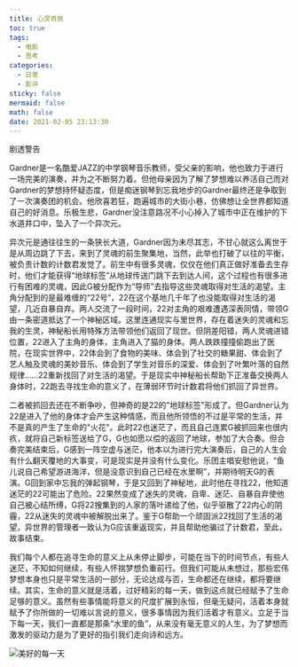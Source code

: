 ```yaml
---
title: 心灵奇旅
toc: true
tags:
  - 电影
  - 思考
categories:
  - 日常
  - 影评
sticky: false
mermaid: false
math: false
date: 2021-02-05 23:13:30
---
```


剧透警告<!-- more -->

Gardner是一名酷爱JAZZ的中学钢琴音乐教师，受父亲的影响，他也致力于进行一场完美的演奏，并为之不断努力着。但他母亲因为了解了梦想难以养活自己而对Gardner的梦想持怀疑态度，但是痴迷钢琴到忘我地步的Gardner最终还是争取到了一次演奏团的机会。他欣喜若狂，跑遍城市的大街小巷，仿佛想让全世界都知道自己的好消息。乐极生悲，Gardner没注意路况不小心掉入了城市中正在维护的下水道井口中，坠入了一个异次元。

异次元是通往往生的一条狭长大道，Gardner因为未尽其志，不甘心就这么离世于是从周边跳了下去，来到了灵魂的前生聚集地，当然，此举也打破了以往的平衡，被负责计数的计数君发觉了。前生中有很多灵魂，仅仅在他们真正做好准备去生存时，他们才能获得“地球标签”从地球传送门跳下去到达人间，这个过程也有很多进行有困难的灵魂，因此G被分配作为“导师”去指导这些灵魂取得对生活的渴望。主角分配到的是最难缠的“22号”，22在这个基地几千年了也没能取得对生活的渴望，几近自暴自弃。两人交流了一段时间，22对主角的艰难遭遇深表同情，带领G由一条密道抵达了一个神秘区域。这里连通现实与里世界，存在着迷失的灵魂和忘我的生灵，神秘船长用特殊方法带领他们返回了现世。但阴差阳错，两人灵魂进错位置，22进入了主角的身体，主角进入了猫的身体。两人跌跌撞撞偷跑出了医院，在现实世界中，22体会到了食物的美味、体会到了社交的糖果甜、体会到了艺人触及灵魂的美妙音乐、体会到了学生对音乐的深爱、体会到了叶繁叶落的自然规律……22重新找回了对生活的渴望。于是现实中神秘船长帮助下正准备交换两人身体时，22跑去寻找生命的意义了，在薄弱环节时计数君将他们抓回了异世界。

二者被抓回去还在不断争吵，但神奇的是22的"地球标签"形成了。但Gardner认为22是进入了他的身体才会产生这种情感，而且他所领悟的不过是平常的生活，并不是真的产生了生命的"火花"。此时22也迷茫了，而且自己连累G被抓回来也很内疚，就将自己新标签送给了G，G也如愿以偿的返回了地球，参加了大合奏。但合奏完美结束后，G感到一阵空虚与迷茫，他本以为进行完大演奏后，自己的人生会有什么翻天覆地的大事变，可是现实是并没有什么变化。乐团主唱安慰他说，“鱼儿说自己希望游进海洋，但是没意识到自己已经在水里啊”，并期待明天G的表演。G回到家中忘我的弹起钢琴，于是又回到了神秘地，此时他在寻找22，他知道迷茫的22可能出了危险。22果然变成了迷失的灵魂，自卑、迷茫、自暴自弃使他自己被心结所缚，G将22搜集到的人家的落叶递给了他，似乎驱散了22内心的阴霾，22从迷失的灵魂中被解脱出来了。鉴于G帮助一个顽固派22找回了生活的渴望，异世界的管理者一致认为G应该重返现实，并且帮助他骗过了计数君，至此，故事结束。

我们每个人都在追寻生命的意义上从未停止脚步，可能在当下的时间节点，有些人迷茫，不知如何继续，有些人怀揣梦想负重前行。但我们可能从未想过，那些宏伟梦想本身也只是平常生活的一部分，无论达成与否，生命都还在继续，都将要继续。其实，生命的意义就是活着，过好精彩的每一天，做到这点就已经赋予了生命足够的意义。虽然有些事情能将意义的尺度扩展到永恒，但毫无疑问，活着本身就赋予了你所做的一切难以言说的意义，很多事情因为我们活着才有意义。立足于当下每一天，我们一直都是那条“水里的鱼”，从来没有毫无意义的人生，为了梦想而激发的驱动力是为了更好的指引我们走向诗和远方。

![美好的每一天](\source\_posts\心灵奇旅\lifemean.jpg)


